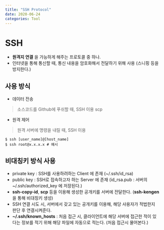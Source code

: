 ```yaml
---
title: "SSH Protocol"
date: 2020-06-24
categories: Tool
---
```


# SSH 
- __원격지 연결__ 을 가능하게 해주는 프로토콜 중 하나.
- 인터넷을 통해 통신할 때, 통신 내용을 암호화해서 전달하기 위해 사용 (스니핑 등을 방지한다.)

## 사용 방식
- 데이터 전송
> 소스코드를 Github에 푸쉬할 때, SSH 이용
> scp
- 원격 제어
> 원격 서버에 명령을 내릴 때, SSH 이용

```
$ ssh [user_name]@[host_name]
$ ssh root@x.x.x.x # 예시
```

## 비대칭키 방식 사용
- private key : SSH를 사용하려하는 Client 에 존재 (~/.ssh/id_rsa)
- public key : SSH로 접속하고자 하는 Server 에 존재 (id_rsa.pub : 서버의 ~/.ssh/authorized_key 에 저장된다.)
- __ssh-copy-id__, __scp__ 등을 이용해 생성한 공개키를 서버에 전달한다. (__ssh-kengen__ 을 통해 비대칭키 생성)
- SSH 연결 시도 시, 서버에서 갖고 있는 공개키를 이용해, 해당 사용자가 적법한지 판단 후 연결시켜준다.
- __~/.ssh/known_hosts__ : 처음 접근 시, 클라이언트에 해당 서버에 접근한 적이 있다는 정보를 적기 위해 해당 파일에 자동으로 적는다. (처음 접근시 물어본다.)  